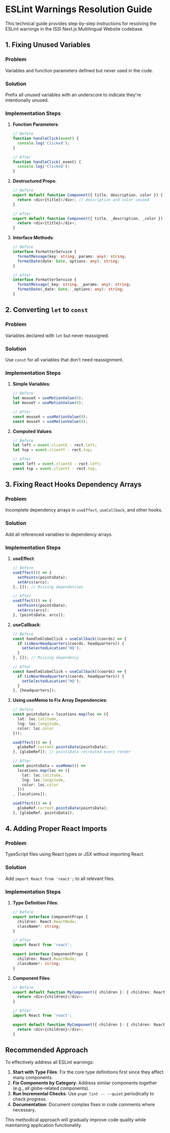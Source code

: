 # ESLint Warnings Resolution Guide

This technical guide provides step-by-step instructions for resolving the ESLint warnings in the ISSI Next.js Multilingual Website codebase.

## 1. Fixing Unused Variables

### Problem

Variables and function parameters defined but never used in the code.

### Solution

Prefix all unused variables with an underscore to indicate they're intentionally unused.

### Implementation Steps

1. **Function Parameters**:

   ```typescript
   // Before
   function handleClick(event) {
     console.log('Clicked');
   }

   // After
   function handleClick(_event) {
     console.log('Clicked');
   }
   ```

2. **Destructured Props**:

   ```typescript
   // Before
   export default function Component({ title, description, color }) {
     return <div>{title}</div>; // description and color unused
   }

   // After
   export default function Component({ title, _description, _color }) {
     return <div>{title}</div>;
   }
   ```

3. **Interface Methods**:

   ```typescript
   // Before
   interface FormatterService {
     formatMessage(key: string, params: any): string;
     formatDate(date: Date, options: any): string;
   }

   // After
   interface FormatterService {
     formatMessage(_key: string, _params: any): string;
     formatDate(_date: Date, _options: any): string;
   }
   ```

## 2. Converting `let` to `const`

### Problem

Variables declared with `let` but never reassigned.

### Solution

Use `const` for all variables that don't need reassignment.

### Implementation Steps

1. **Simple Variables**:

   ```typescript
   // Before
   let mouseX = useMotionValue(0);
   let mouseY = useMotionValue(0);

   // After
   const mouseX = useMotionValue(0);
   const mouseY = useMotionValue(0);
   ```

2. **Computed Values**:

   ```typescript
   // Before
   let left = event.clientX - rect.left;
   let top = event.clientY - rect.top;
   
   // After
   const left = event.clientX - rect.left;
   const top = event.clientY - rect.top;
   ```

## 3. Fixing React Hooks Dependency Arrays

### Problem

Incomplete dependency arrays in `useEffect`, `useCallback`, and other hooks.

### Solution

Add all referenced variables to dependency arrays.

### Implementation Steps

1. **useEffect**:

   ```typescript
   // Before
   useEffect(() => {
     setPoints(pointsData);
     setArcs(arcs);
   }, []); // Missing dependencies

   // After
   useEffect(() => {
     setPoints(pointsData);
     setArcs(arcs);
   }, [pointsData, arcs]);
   ```

2. **useCallback**:

   ```typescript
   // Before
   const handleGlobeClick = useCallback((coords) => {
     if (isNearHeadquarters(coords, headquarters)) {
       setSelectedLocation('HQ');
     }
   }, []); // Missing dependency

   // After
   const handleGlobeClick = useCallback((coords) => {
     if (isNearHeadquarters(coords, headquarters)) {
       setSelectedLocation('HQ');
     }
   }, [headquarters]);
   ```

3. **Using useMemo to Fix Array Dependencies**:

   ```typescript
   // Before
   const pointsData = locations.map(loc => ({
     lat: loc.latitude,
     lng: loc.longitude,
     color: loc.color
   }));
   
   useEffect(() => {
     globeRef.current.pointsData(pointsData);
   }, [globeRef]); // pointsData recreated every render

   // After
   const pointsData = useMemo(() => 
     locations.map(loc => ({
       lat: loc.latitude,
       lng: loc.longitude,
       color: loc.color
     }))
   , [locations]);
   
   useEffect(() => {
     globeRef.current.pointsData(pointsData);
   }, [globeRef, pointsData]);
   ```

## 4. Adding Proper React Imports

### Problem

TypeScript files using React types or JSX without importing React.

### Solution

Add `import React from 'react';` to all relevant files.

### Implementation Steps

1. **Type Definition Files**:

   ```typescript
   // Before
   export interface ComponentProps {
     children: React.ReactNode;
     className?: string;
   }

   // After
   import React from 'react';
   
   export interface ComponentProps {
     children: React.ReactNode;
     className?: string;
   }
   ```

2. **Component Files**:

   ```typescript
   // Before
   export default function MyComponent({ children }: { children: React.ReactNode }) {
     return <div>{children}</div>;
   }

   // After
   import React from 'react';
   
   export default function MyComponent({ children }: { children: React.ReactNode }) {
     return <div>{children}</div>;
   }
   ```

## Recommended Approach

To effectively address all ESLint warnings:

1. **Start with Type Files**: Fix the core type definitions first since they affect many components.
2. **Fix Components by Category**: Address similar components together (e.g., all globe-related components).
3. **Run Incremental Checks**: Use `pnpm lint -- --quiet` periodically to check progress.
4. **Documentation**: Document complex fixes in code comments where necessary.

This methodical approach will gradually improve code quality while maintaining application functionality.
